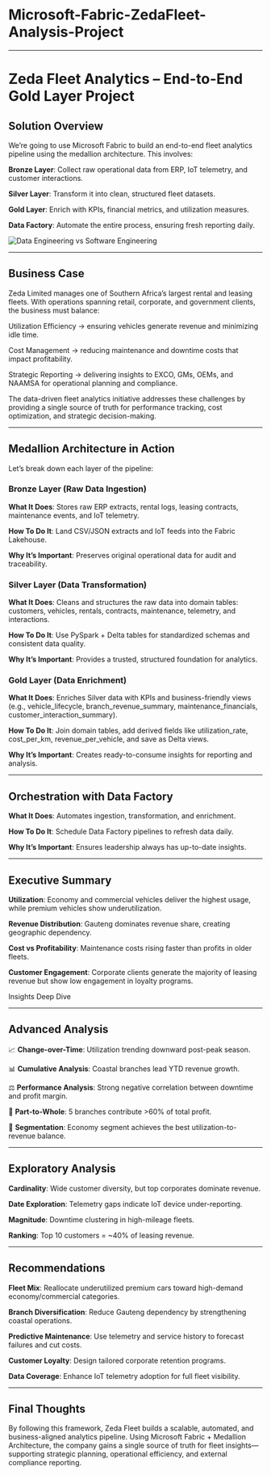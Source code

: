 # Microsoft-Fabric-ZedaFleet-Analysis-Project

---

# Zeda Fleet Analytics – End-to-End Gold Layer Project
## Solution Overview

We’re going to use Microsoft Fabric to build an end-to-end fleet analytics pipeline using the medallion architecture. This involves:

**Bronze Layer**: Collect raw operational data from ERP, IoT telemetry, and customer interactions.

**Silver Layer**: Transform it into clean, structured fleet datasets.

**Gold Layer**: Enrich with KPIs, financial metrics, and utilization measures.

**Data Factory**: Automate the entire process, ensuring fresh reporting daily.

![Data Engineering vs Software Engineering](images/[Data_Engineering_vs_Software_Engineering_(2).webp](https://github.com/Gooner-Jones/Microsoft-Fabric-ZedaFleet-Analysis-Project/blob/main/Data_Engineering_vs_Software_Engineering_(2).webp))

---

## Business Case

Zeda Limited manages one of Southern Africa’s largest rental and leasing fleets. With operations spanning retail, corporate, and government clients, the business must balance:

Utilization Efficiency → ensuring vehicles generate revenue and minimizing idle time.

Cost Management → reducing maintenance and downtime costs that impact profitability.

Strategic Reporting → delivering insights to EXCO, GMs, OEMs, and NAAMSA for operational planning and compliance.

The data-driven fleet analytics initiative addresses these challenges by providing a single source of truth for performance tracking, cost optimization, and strategic decision-making.

---

## Medallion Architecture in Action

Let’s break down each layer of the pipeline:

### Bronze Layer (Raw Data Ingestion)

**What It Does**: Stores raw ERP extracts, rental logs, leasing contracts, maintenance events, and IoT telemetry.

**How To Do It**: Land CSV/JSON extracts and IoT feeds into the Fabric Lakehouse.

**Why It’s Important**: Preserves original operational data for audit and traceability.

### Silver Layer (Data Transformation)

**What It Does**: Cleans and structures the raw data into domain tables: customers, vehicles, rentals, contracts, maintenance, telemetry, and interactions.

**How To Do It**: Use PySpark + Delta tables for standardized schemas and consistent data quality.

**Why It’s Important**: Provides a trusted, structured foundation for analytics.

### Gold Layer (Data Enrichment)

**What It Does**: Enriches Silver data with KPIs and business-friendly views (e.g., vehicle_lifecycle, branch_revenue_summary, maintenance_financials, customer_interaction_summary).

**How To Do It**: Join domain tables, add derived fields like utilization_rate, cost_per_km, revenue_per_vehicle, and save as Delta views.

**Why It’s Important**: Creates ready-to-consume insights for reporting and analysis.

---

## Orchestration with Data Factory

**What It Does**: Automates ingestion, transformation, and enrichment.

**How To Do It**: Schedule Data Factory pipelines to refresh data daily.

**Why It’s Important**: Ensures leadership always has up-to-date insights.

---

## Executive Summary

**Utilization**: Economy and commercial vehicles deliver the highest usage, while premium vehicles show underutilization.

**Revenue Distribution**: Gauteng dominates revenue share, creating geographic dependency.

**Cost vs Profitability**: Maintenance costs rising faster than profits in older fleets.

**Customer Engagement**: Corporate clients generate the majority of leasing revenue but show low engagement in loyalty programs.

Insights Deep Dive

---

## Advanced Analysis

📈 **Change-over-Time**: Utilization trending downward post-peak season.

📊 **Cumulative Analysis**: Coastal branches lead YTD revenue growth.

⚖️ **Performance Analysis**: Strong negative correlation between downtime and profit margin.

🧩 **Part-to-Whole**: 5 branches contribute >60% of total profit.

🎯 **Segmentation**: Economy segment achieves the best utilization-to-revenue balance.

---

## Exploratory Analysis

**Cardinality**: Wide customer diversity, but top corporates dominate revenue.

**Date Exploration**: Telemetry gaps indicate IoT device under-reporting.

**Magnitude**: Downtime clustering in high-mileage fleets.

**Ranking**: Top 10 customers = ~40% of leasing revenue.

---

## Recommendations

**Fleet Mix**: Reallocate underutilized premium cars toward high-demand economy/commercial categories.

**Branch Diversification**: Reduce Gauteng dependency by strengthening coastal operations.

**Predictive Maintenance**: Use telemetry and service history to forecast failures and cut costs.

**Customer Loyalty**: Design tailored corporate retention programs.

**Data Coverage**: Enhance IoT telemetry adoption for full fleet visibility.

---

## Final Thoughts

By following this framework, Zeda Fleet builds a scalable, automated, and business-aligned analytics pipeline. Using Microsoft Fabric + Medallion Architecture, the company gains a single source of truth for fleet insights—supporting strategic planning, operational efficiency, and external compliance reporting.

